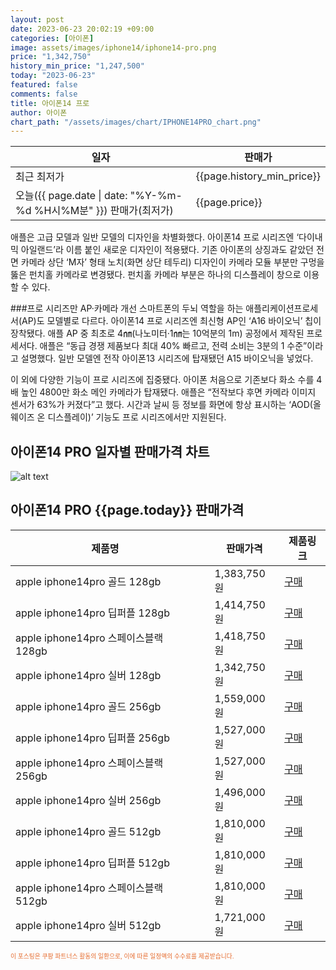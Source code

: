 ```yaml
---
layout: post
date: 2023-06-23 20:02:19 +09:00
categories: [아이폰]
image: assets/images/iphone14/iphone14-pro.png
price: "1,342,750"
history_min_price: "1,247,500"
today: "2023-06-23"
featured: false
comments: false
title: 아이폰14 프로
author: 아이폰
chart_path: "/assets/images/chart/IPHONE14PRO_chart.png"
---
```


<main>
<table id="rwd-table-large">
<thread>
<tr>
<th>일자</th>
<th>판매가</th>
</tr>
</thread>
<tbody>
<tr><td>최근 최저가</td><td>{{page.history_min_price}}</td></tr>
<tr><td>오늘({{ page.date | date: "%Y-%m-%d %H시%M분" }}) 판매가(최저가)</td><td>{{page.price}}</td></tr>
</tbody>
</table>
</main>


애플은 고급 모델과 일반 모델의 디자인을 차별화했다. 아이폰14 프로 시리즈엔 ‘다이내믹 아일랜드’라 이름 붙인 새로운 디자인이 적용됐다. 기존 아이폰의 상징과도 같았던 전면 카메라 상단 ‘M자’ 형태 노치(화면 상단 테두리) 디자인이 카메라 모듈 부분만 구멍을 뚫은 펀치홀 카메라로 변경됐다. 펀치홀 카메라 부분은 하나의 디스플레이 창으로 이용할 수 있다.

###프로 시리즈만 AP·카메라 개선
스마트폰의 두뇌 역할을 하는 애플리케이션프로세서(AP)도 모델별로 다르다. 아이폰14 프로 시리즈엔 최신형 AP인 ‘A16 바이오닉’ 칩이 장착됐다. 애플 AP 중 최초로 4㎚(나노미터·1㎚는 10억분의 1m) 공정에서 제작된 프로세서다. 애플은 “동급 경쟁 제품보다 최대 40% 빠르고, 전력 소비는 3분의 1 수준”이라고 설명했다. 일반 모델엔 전작 아이폰13 시리즈에 탑재됐던 A15 바이오닉을 넣었다.

이 외에 다양한 기능이 프로 시리즈에 집중됐다. 아이폰 처음으로 기존보다 화소 수를 4배 높인 4800만 화소 메인 카메라가 탑재됐다. 애플은 “전작보다 후면 카메라 이미지 센서가 63%가 커졌다”고 했다. 시간과 날씨 등 정보를 화면에 항상 표시하는 ‘AOD(올웨이즈 온 디스플레이)’ 기능도 프로 시리즈에서만 지원된다.

## 아이폰14 PRO 일자별 판매가격 차트
![alt text]({{page.chart_path}} "아이폰14 PRO 판매가격 차트")

## 아이폰14 PRO {{page.today}} 판매가격
<main>
<table id="rwd-table-large">
  <thead>
    <tr>
      <th>제품명</th>
      <th></th>
      <th>판매가격</th>
      <th>제품링크</th>
    </tr>
  </thead>
  <tbody><tr>
        <td>apple iphone14pro 골드 128gb </td>
        <td></td>
        <td>1,383,750원</td>
        <td><a href='https://link.coupang.com/a/SOYqH' target='_blank'>구매</a></td>
        </tr><tr>
        <td>apple iphone14pro 딥퍼플 128gb </td>
        <td></td>
        <td>1,414,750원</td>
        <td><a href='https://link.coupang.com/a/SOYs5' target='_blank'>구매</a></td>
        </tr><tr>
        <td>apple iphone14pro 스페이스블랙 128gb </td>
        <td></td>
        <td>1,418,750원</td>
        <td><a href='https://link.coupang.com/a/SOYvt' target='_blank'>구매</a></td>
        </tr><tr>
        <td>apple iphone14pro 실버 128gb </td>
        <td></td>
        <td>1,342,750원</td>
        <td><a href='https://link.coupang.com/a/SOYxD' target='_blank'>구매</a></td>
        </tr><tr>
        <td>apple iphone14pro 골드 256gb </td>
        <td></td>
        <td>1,559,000원</td>
        <td><a href='https://link.coupang.com/a/SOYzH' target='_blank'>구매</a></td>
        </tr><tr>
        <td>apple iphone14pro 딥퍼플 256gb </td>
        <td></td>
        <td>1,527,000원</td>
        <td><a href='https://link.coupang.com/a/SOYCd' target='_blank'>구매</a></td>
        </tr><tr>
        <td>apple iphone14pro 스페이스블랙 256gb </td>
        <td></td>
        <td>1,527,000원</td>
        <td><a href='https://link.coupang.com/a/SOYEY' target='_blank'>구매</a></td>
        </tr><tr>
        <td>apple iphone14pro 실버 256gb </td>
        <td></td>
        <td>1,496,000원</td>
        <td><a href='https://link.coupang.com/a/SOYLE' target='_blank'>구매</a></td>
        </tr><tr>
        <td>apple iphone14pro 골드 512gb </td>
        <td></td>
        <td>1,810,000원</td>
        <td><a href='https://link.coupang.com/a/SOYNI' target='_blank'>구매</a></td>
        </tr><tr>
        <td>apple iphone14pro 딥퍼플 512gb </td>
        <td></td>
        <td>1,810,000원</td>
        <td><a href='https://link.coupang.com/a/SOYPE' target='_blank'>구매</a></td>
        </tr><tr>
        <td>apple iphone14pro 스페이스블랙 512gb </td>
        <td></td>
        <td>1,810,000원</td>
        <td><a href='https://link.coupang.com/a/SOYRG' target='_blank'>구매</a></td>
        </tr><tr>
        <td>apple iphone14pro 실버 512gb </td>
        <td></td>
        <td>1,721,000원</td>
        <td><a href='https://link.coupang.com/a/SOYUa' target='_blank'>구매</a></td>
        </tr></tbody>
</table>

</main>
<div style="color:#e56a2c;font-size: 0.7em;" >
이 포스팅은 쿠팡 파트너스 활동의 일환으로, 이에 따른 일정액의 수수료를 제공받습니다.
</div>

